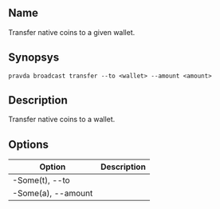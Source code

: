 ## Name
Transfer native coins to a given wallet.

## Synopsys
```
pravda broadcast transfer --to <wallet> --amount <amount>
```

## Description
Transfer native coins to a wallet.
## Options

|Option|Description|
|----|----|
|-Some(t), --to|
|-Some(a), --amount|
